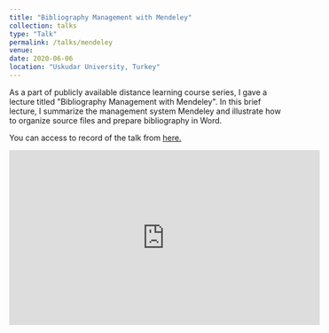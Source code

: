 ```yaml
---
title: "Bibliography Management with Mendeley"
collection: talks
type: "Talk"
permalink: /talks/mendeley
venue: 
date: 2020-06-06
location: "Uskudar University, Turkey"
---
```


As a part of publicly available distance learning course series, I gave a lecture titled "Bibliography Management with Mendeley". In this brief lecture, I summarize the management system Mendeley and illustrate how to organize source files and prepare bibliography in Word.    

You can access to record of the talk from [here.](https://www.youtube.com/watch?v=sk9UYmUwfB4&list=PLmq86vD98cHLb4zneGX-zH1E5cde1_eoa&index=5)

<iframe width="560" height="315" src="https://www.youtube.com/embed/sk9UYmUwfB4" title="YouTube video player" frameborder="0" allow="accelerometer; autoplay; clipboard-write; encrypted-media; gyroscope; picture-in-picture" allowfullscreen></iframe>